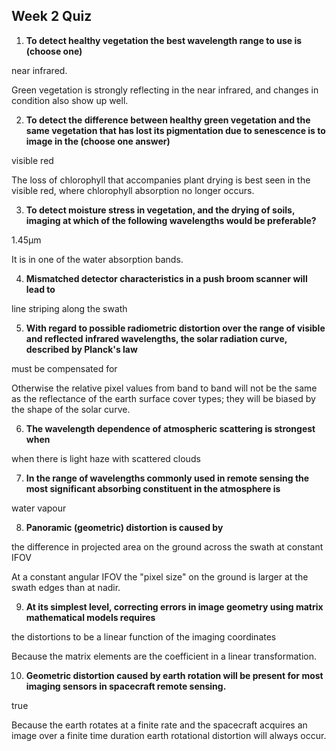 ## Week 2 Quiz

1. **To detect healthy vegetation the best wavelength range to use is (choose one)**

near infrared.  

Green vegetation is strongly reflecting in the near infrared, and changes in condition also show up well.

2. **To detect the difference between healthy green vegetation and the same vegetation that has lost its pigmentation due to senescence is to image in the (choose one answer)**

visible red

The loss of chlorophyll that accompanies plant drying is best seen in the visible red, where chlorophyll absorption no longer occurs.

3. **To detect moisture stress in vegetation, and the drying of soils, imaging at which of the following wavelengths would be preferable?**

1.45μm 

It is in one of the water absorption bands.

4. **Mismatched detector characteristics in a push broom scanner will lead to**

line striping along the swath

5. **With regard to possible radiometric distortion over the range of visible and reflected infrared wavelengths, the solar radiation curve, described by Planck's law**

must be compensated for

Otherwise the relative pixel values from band to band will not be the same as the reflectance of the earth surface cover types; they will be biased by the shape of the solar curve.

6. **The wavelength dependence of atmospheric scattering is strongest when**

when there is light haze with scattered clouds

7. **In the range of wavelengths commonly used in remote sensing the most significant absorbing constituent in the atmosphere is**

water vapour

8. **Panoramic (geometric) distortion is caused by**

the difference in projected area on the ground across the swath at constant IFOV

At a constant angular IFOV the "pixel size" on the ground is larger at the swath edges than at nadir.

9. **At its simplest level, correcting errors in image geometry using matrix mathematical models requires**

the distortions to be a linear function of the imaging coordinates

Because the matrix elements are the coefficient in a linear transformation.

10. **Geometric distortion caused by earth rotation will be present for most imaging sensors in spacecraft remote sensing.**

true

Because the earth rotates at a finite rate and the spacecraft acquires an image over a finite time duration earth rotational distortion will always occur.
